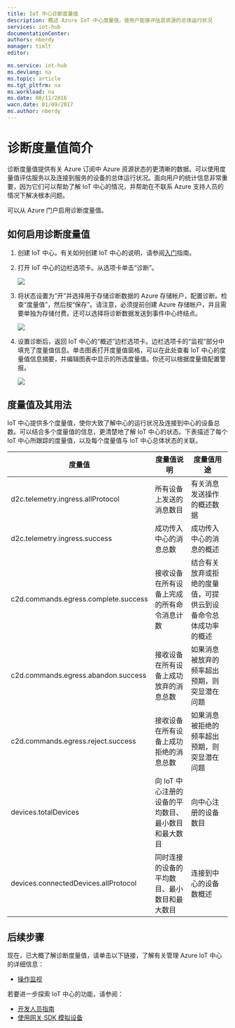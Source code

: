```yaml
---
title: IoT 中心诊断度量值
description: 概述 Azure IoT 中心度量值，使用户能够评估其资源的总体运行状况
services: iot-hub
documentationCenter: 
authors: nberdy
manager: timlt
editor: 

ms.service: iot-hub
ms.devlang: na
ms.topic: article
ms.tgt_pltfrm: na
ms.workload: na
ms.date: 08/11/2016
wacn.date: 01/09/2017
ms.author: nberdy
---
```


# 诊断度量值简介
诊断度量值提供有关 Azure 订阅中 Azure 资源状态的更清晰的数据。可以使用度量值评估服务以及连接到服务的设备的总体运行状况。面向用户的统计信息非常重要，因为它们可以帮助了解 IoT 中心的情况，并帮助在不联系 Azure 支持人员的情况下解决根本问题。

可以从 Azure 门户启用诊断度量值。

## 如何启用诊断度量值
1. 创建 IoT 中心。有关如何创建 IoT 中心的说明，请参阅[入门][lnk-get-started]指南。
2. 打开 IoT 中心的边栏选项卡。从选项卡单击“诊断”。
   
    ![][1]  

3. 将状态设置为“开”并选择用于存储诊断数据的 Azure 存储帐户，配置诊断。检查“度量值”，然后按“保存”。请注意，必须提前创建 Azure 存储帐户，并且需要单独为存储付费。还可以选择将诊断数据发送到事件中心终结点。
   
    ![][2]  

4. 设置诊断后，返回 IoT 中心的“概述”边栏选项卡。边栏选项卡的“监视”部分中填充了度量值信息。单击图表打开度量值窗格，可以在此处查看 IoT 中心的度量值信息摘要，并编辑图表中显示的所选度量值。你还可以根据度量值配置警报。
   
    ![][3]  

## 度量值及其用法
IoT 中心提供多个度量值，使你大致了解中心的运行状况及连接到中心的设备总数。可以结合多个度量值的信息，更清楚地了解 IoT 中心的状态。下表描述了每个 IoT 中心所跟踪的度量值，以及每个度量值与 IoT 中心总体状态的关联。

| 度量值 | 度量值说明 | 度量值用途 |
| --- | --- | --- |
| d2c.telemetry.ingress.allProtocol |所有设备上发送的消息数目 |有关消息发送操作的概述数据 |
| d2c.telemetry.ingress.success |成功传入中心的消息总数 |成功传入中心的消息的概述 |
| c2d.commands.egress.complete.success |接收设备在所有设备上完成的所有命令消息计数 |结合有关放弃或拒绝的度量值，可提供云到设备命令总体成功率的概述 |
| c2d.commands.egress.abandon.success |接收设备在所有设备上成功放弃的消息总数 |如果消息被放弃的频率超出预期，则突显潜在问题 |
| c2d.commands.egress.reject.success |接收设备在所有设备上成功拒绝的消息总数 |如果消息被拒绝的频率超出预期，则突显潜在问题 |
| devices.totalDevices |向 IoT 中心注册的设备的平均数目、最小数目和最大数目 |向中心注册的设备数目 |
| devices.connectedDevices.allProtocol |同时连接的设备的平均数目、最小数目和最大数目 |连接到中心的设备数概述 |

## 后续步骤
现在，已大概了解诊断度量值，请单击以下链接，了解有关管理 Azure IoT 中心的详细信息：

- [操作监视][lnk-monitor]

若要进一步探索 IoT 中心的功能，请参阅：

- [开发人员指南][lnk-devguide]
- [使用网关 SDK 模拟设备][lnk-gateway]

<!-- Links and images -->

[1]: ./media/iot-hub-metrics/enable-metrics-1.png
[2]: ./media/iot-hub-metrics/enable-metrics-2.png
[3]: ./media/iot-hub-metrics/enable-metrics-3.png

[lnk-get-started]: ./iot-hub-csharp-csharp-getstarted.md
[lnk-operations-monitoring]: ./iot-hub-operations-monitoring.md
[lnk-scaling]: ./iot-hub-scaling.md
[lnk-dr]: ./iot-hub-ha-dr.md

[lnk-monitor]: ./iot-hub-operations-monitoring.md

[lnk-devguide]: ./iot-hub-devguide.md
[lnk-gateway]: ./iot-hub-linux-gateway-sdk-simulated-device.md

<!---HONumber=Mooncake_Quality_Review_0104_2017-->